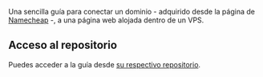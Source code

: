 Una sencilla guía para conectar un dominio - adquirido desde la página de [Namecheap](https://www.namecheap.com/) -, a una página web alojada dentro de un VPS.  

## Acceso al repositorio

Puedes acceder a la guía desde [su respectivo repositorio](https://github.com/hugorsz-dev/manuales/blob/main/md/introduccion-a-linux.md).
